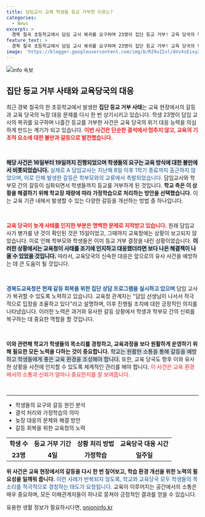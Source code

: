 ```yaml
---
title: 담임교사 교체 학생들 등교 거부한 이유는?
categories:
  - News
excerpt: >
  경북 칠곡 초등학교에서 담임 교사 복귀를 요구하며 23명이 집단 등교 거부! 교육 당국의 늑장 대응이 논란 속에서 갈등의 배경은? 학부모와 학생들의 목소리에 귀 기울여야 할 때!
feature_text: >
  경북 칠곡 초등학교에서 담임 교사 복귀를 요구하며 23명이 집단 등교 거부! 교육 당국의 늑장 대응이 논란 속에서 갈등의 배경은? 학부모와 학생들의 목소리에 귀 기울여야 할 때!
image: 'https://blogger.googleusercontent.com/img/b/R29vZ2xl/AVvXsEixyZcFfHzMRdzZMjFBmAUKJYCLCGyLL1o632UiGVXcaFdKo_bkvkuCioo0uUKlGfBVcT3P84aROyZIXSBEx3Aw5nCQ3pTgDom1WDC4m8eifvWiAmWEEVb4x6G_l8C0QH225ldMjyaFvpxGEBGNO37VmDTDMHGhJPq73UglMfDca1-0aw/s1600/blogspot.png'
---
```


<p><img src="https://blogger.googleusercontent.com/img/b/R29vZ2xl/AVvXsEixyZcFfHzMRdzZMjFBmAUKJYCLCGyLL1o632UiGVXcaFdKo_bkvkuCioo0uUKlGfBVcT3P84aROyZIXSBEx3Aw5nCQ3pTgDom1WDC4m8eifvWiAmWEEVb4x6G_l8C0QH225ldMjyaFvpxGEBGNO37VmDTDMHGhJPq73UglMfDca1-0aw/s1600/blogspot.png" alt="info 속보" /></p>

<h2 data-ke-size="size26">집단 등교 거부 사태와 교육당국의 대응</h2>

<p data-ke-size="size16">최근 경북 칠곡의 한 초등학교에서 발생한 <b>집단 등교 거부 사태</b>는 교육 현장에서의 갈등과 교육 당국의 늑장 대응 문제를 다시 한 번 상기시키고 있습니다. 학생 23명이 담임 교사의 복귀를 요구하며 나흘간 등교를 거부한 사건은 교육 당국의 위기 대응 능력을 의심하게 만드는 계기가 되고 있습니다. <b><span style="color: #ee2323;">이번 사건은 단순한 결석에서 멈추지 않고, 교육의 기초적 요소에 대한 불만과 갈등으로 발전했습니다.</span></b></p>

<p data-ke-size="size16">&nbsp;</p>

<p><b><span style="background-color: #21538527;">해당 사건은 16일부터 19일까지 진행되었으며 학생들의 요구는 교육 방식에 대한 불만에서 비롯되었습니다.</span></b> <span style="color: #1a5490;">실제로 A 담임교사는 지난해 8일 이후 1학기 종료까지 출근하지 않았으며, 이로 인해 발생한 갈등은 학부모와의 교류에서 촉발되었습니다.</span> 담임교사와 학부모 간의 갈등이 심화되면서 학생들까지 등교를 거부하게 된 것입니다. <b>학교 측은 이 상황을 해결하기 위해 학교장 재량에 따라 가정학습으로 처리하는 방안을 선택했습니다.</b> 이는 교육 기관 내에서 발생할 수 있는 다양한 갈등을 개선하는 방법 중 하나입니다. </p>

<p data-ke-size="size16">&nbsp;</p>

<p><b><span style="color: #ee2323;">교육 당국이 늦게 사태를 인지한 부분은 명백한 문제로 지적받고 있습니다.</span></b> 원래 담임교사가 병가를 낸 것이 확인된 것은 15일이었고, 그때까지 교육청에는 상황이 보고되지 않았습니다. 이로 인해 학부모와 학생들은 이미 등교 거부 결정을 내린 상황이었습니다. <b><span style="background-color: #21538527;">이러한 상황에서는 교육청이 사태를 조기에 인지하고 대응했더라면 보다 나은 해결책이 나올 수 있었을 것입니다.</span></b> 따라서, 교육당국의 신속한 대응은 앞으로의 유사 사건을 예방하는 데 큰 도움이 될 것입니다.</p>

<p data-ke-size="size16">&nbsp;</p>

<p><b><span style="color: #1a5490;">경북도교육청은 현재 갈등 회복을 위한 집단 상담 프로그램을 실시하고 있으며</span></b> 담임 교사가 복귀할 수 있도록 노력하고 있습니다. 교육청 관계자는 "담임 선생님이 나서서 적극적으로 입장을 조율하고 있다"라고 설명하며, 이후 진행될 조치에 대한 긍정적인 의지를 나타냈습니다. 이러한 노력은 과거와 유사한 갈등 상황에서 학생과 학부모 간의 신뢰를 복구하는 데 중요한 역할을 할 것입니다.</p>

<p data-ke-size="size16">&nbsp;</p>

<p><b>이와 관련해 학교가 학생들의 목소리를 경청하고, 교육과정을 보다 원활하게 운영하기 위해 필요한 모든 노력을 다하는 것이 중요합니다.</b> <span style="background-color: #21538527;">학교는 원활한 소통을 통해 갈등을 예방하고 학생들에게 좋은 교육 환경을 조성해야 합니다.</span> 또한, 교육 당국도 향후 이와 유사한 상황을 사전에 인지할 수 있도록 체계적인 관리를 해야 합니다. <span style="color: #ee2323;">이 사건은 교육 환경에서의 소통과 신뢰가 얼마나 중요한지를 잘 보여줍니다.</span></p>

<p data-ke-size="size16">&nbsp;</p>

<hr>

<ul>
    <li>학생들의 요구와 갈등 원인 분석</li>
    <li>결석 처리와 가정학습의 의미</li>
    <li>늦장 대응의 문제와 해결 방안</li>
    <li>갈등 회복을 위한 교육청의 노력</li>
</ul>

<table>
    <tr>
        <td style="text-align: center; height: 17px;"><b>학생 수</b></td>
        <td style="text-align: center; height: 17px;"><b>등교 거부 기간</b></td>
        <td style="text-align: center; height: 17px;"><b>상황 처리 방법</b></td>
        <td style="text-align: center; height: 17px;"><b>교육당국 대응 시간</b></td>
    </tr>
    <tr>
        <td style="text-align: center; height: 17px;"><b>23명</b></td>
        <td style="text-align: center; height: 17px;"><b>4일</b></td>
        <td style="text-align: center; height: 17px;"><b>가정학습</b></td>
        <td style="text-align: center; height: 17px;"><b>일주일</b></td>
    </tr>
</table>

<p><b>위 사건은 교육 현장에서의 갈등을 다시 한 번 짚어보고, 학습 환경 개선을 위한 노력의 필요성을 일깨워 줍니다.</b> <span style="color: #1a5490;">이런 사례가 반복되지 않도록, 학교와 교육당국 모두 학생들의 목소리를 적극적으로 경청하는 태도가 요청됩니다.</span> 교육이 이루어지는 공간에서의 소통은 매우 중요하며, 모든 이해관계자들이 하나로 뭉쳐야 긍정적인 결과를 얻을 수 있습니다. </p>
유용한 생활 정보가 필요하시다면, <a href="https://onioninfo.kr" rel="dofollow">onioninfo.kr</a>


